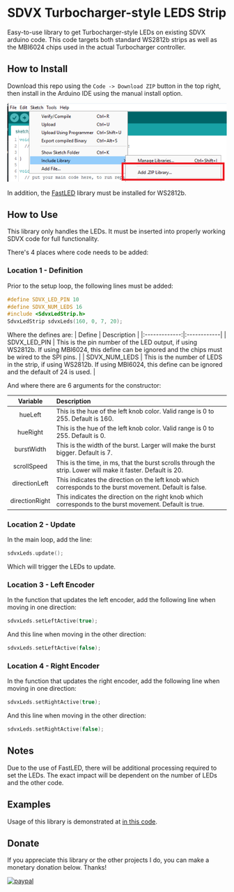# SDVX Turbocharger-style LEDS Strip

Easy-to-use library to get Turbocharger-style LEDs on existing SDVX arduino code. This code targets both standard WS2812b strips as well as the MBI6024 chips used in the actual Turbocharger controller.

## How to Install

Download this repo using the `Code -> Download ZIP` button in the top right, then install in the Arduino IDE using the manual install option.

![Arduino IDE > Sketch > Include Library > Add .ZIP Library](./img/manage-libraries.png)

In addition, the [FastLED](https://github.com/FastLED/FastLED) library must be installed for WS2812b.

## How to Use

This library only handles the LEDs. It must be inserted into properly working SDVX code for full functionality.

There's 4 places where code needs to be added:

### Location 1 - Definition

Prior to the setup loop, the following lines must be added:
```c++
#define SDVX_LED_PIN 10
#define SDVX_NUM_LEDS 16
#include <SdvxLedStrip.h>
SdvxLedStrip sdvxLeds(160, 0, 7, 20);
```
Where the defines are:
| Define        | Description |
|:-------------:|:------------|
| SDVX_LED_PIN  | This is the pin number of the LED output, if using WS2812b. If using MBI6024, this define can be ignored and the chips must be wired to the SPI pins. |
| SDVX_NUM_LEDS | This is the number of LEDS in the strip, if using WS2812b. If using MBI6024, this define can be ignored and the default of 24 is used. |

And where there are 6 arguments for the constructor:

| Variable       | Description |
|:--------------:|:------------|
| hueLeft        | This is the hue of the left knob color. Valid range is 0 to 255. Default is 160. |
| hueRight       | This is the hue of the left knob color. Valid range is 0 to 255. Default is 0. |
| burstWidth     | This is the width of the burst. Larger will make the burst bigger. Default is 7. |
| scrollSpeed    | This is the time, in ms, that the burst scrolls through the strip. Lower will make it faster. Default is 20. |
| directionLeft  | This indicates the direction on the left knob which corresponds to the burst movement. Default is false. |
| directionRight | This indicates the direction on the right knob which corresponds to the burst movement. Default is true. |

### Location 2 - Update

In the main loop, add the line:
```c++
sdvxLeds.update();
```
Which will trigger the LEDs to update.

### Location 3 - Left Encoder

In the function that updates the left encoder, add the following line when moving in one direction:
```c++
sdvxLeds.setLeftActive(true);
```
And this line when moving in the other direction:
```c++
sdvxLeds.setLeftActive(false);
```

### Location 4 - Right Encoder

In the function that updates the right encoder, add the following line when moving in one direction:
```c++
sdvxLeds.setRightActive(true);
```
And this line when moving in the other direction:
```c++
sdvxLeds.setRightActive(false);
```

## Notes

Due to the use of FastLED, there will be additional processing required to set the LEDs. The exact impact will be dependent on the number of LEDs and the other code. 

## Examples

Usage of this library is demonstrated at [in this code](https://github.com/veroxzik/RhythmCodes/tree/tc-leds/2E8B8LED1ARGB_sdvx/leo).

## Donate

If you appreciate this library or the other projects I do, you can make a monetary donation below. Thanks!

[![paypal](https://www.paypalobjects.com/en_US/i/btn/btn_donate_SM.gif)](https://www.paypal.com/donate/?business=6M7ENNVE2ZP5Q&no_recurring=1&currency_code=USD)